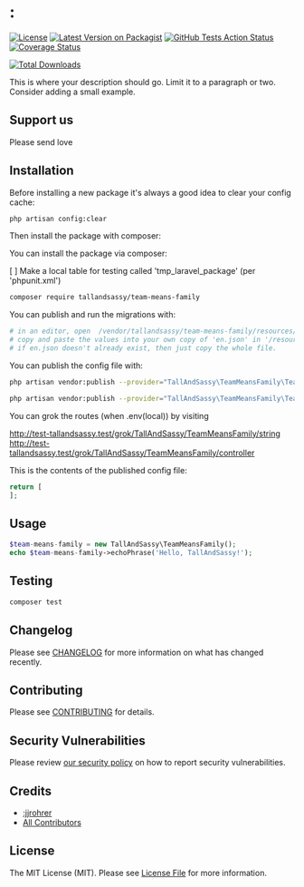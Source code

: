 # :
[![License](https://img.shields.io/github/license/:tallandsassy/:team-means-family)](https://github.com/:tallandsassy/:team-means-family/blob/master/LICENSE.md)
[![Latest Version on Packagist](https://img.shields.io/packagist/v/:tallandsassy/:team-means-family.svg?style=flat-square)](https://packagist.org/packages/:tallandsassy/:team-means-family)
[![GitHub Tests Action Status](https://img.shields.io/github/workflow/status/:tallandsassy/:team-means-family/run-tests?label=tests)](https://github.com/:tallandsassy/:team-means-family/actions?query=workflow%3Arun-tests+branch%3Amaster)
[![Coverage Status](https://coveralls.io/repos/github/:tallandsassy/:team-means-family/badge.svg?branch=master)](https://coveralls.io/github/:tallandsassy/:team-means-family?branch=master)

[![Total Downloads](https://img.shields.io/packagist/dt/:tallandsassy/:team-means-family.svg?style=flat-square)](https://packagist.org/packages/:tallandsassy/:team-means-family)


This is where your description should go. Limit it to a paragraph or two. Consider adding a small example.

## Support us

Please send love

## Installation
Before installing a new package it's always a good idea to clear your config cache:

```bash
php artisan config:clear
```

Then install the package with composer:

You can install the package via composer:

[ ] Make a local table for testing called 'tmp_laravel_package' (per 'phpunit.xml')

```bash
composer require tallandsassy/team-means-family
```

You can publish and run the migrations with:

```bash
# in an editor, open  /vendor/tallandsassy/team-means-family/resources/lang/en.json
# copy and paste the values into your own copy of 'en.json' in '/resources/lang'
# if en.json doesn't already exist, then just copy the whole file.  
```

You can publish the config file with:
```bash
php artisan vendor:publish --provider="TallAndSassy\TeamMeansFamily\TeamMeansFamilyServiceProvider" --tag="config"
```

```bash
php artisan vendor:publish --provider="TallAndSassy\TeamMeansFamily\TeamMeansFamilyServiceProvider" --tag="lang"
```


You can grok the routes (when .env(local)) by visiting 
    
http://test-tallandsassy.test/grok/TallAndSassy/TeamMeansFamily/string
http://test-tallandsassy.test/grok/TallAndSassy/TeamMeansFamily/controller

This is the contents of the published config file:

```php
return [
];
```

## Usage

``` php
$team-means-family = new TallAndSassy\TeamMeansFamily();
echo $team-means-family->echoPhrase('Hello, TallAndSassy!');
```

## Testing

``` bash
composer test
```

## Changelog

Please see [CHANGELOG](CHANGELOG.md) for more information on what has changed recently.

## Contributing

Please see [CONTRIBUTING](.github/CONTRIBUTING.md) for details.

## Security Vulnerabilities

Please review [our security policy](../../security/policy) on how to report security vulnerabilities.

## Credits

- [:jjrohrer](https://github.com/:jjrohrer)
- [All Contributors](../../contributors)

## License

The MIT License (MIT). Please see [License File](LICENSE.md) for more information.
